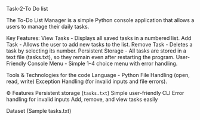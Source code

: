  Task-2-To Do list

The To-Do List Manager is a simple Python console application that allows a users to manage their daily tasks.

 Key Features:
 View Tasks - Displays all saved tasks in a numbered list.
 Add Task - Allows the user to add new tasks to the list.
 Remove Task - Deletes a task by selecting its number.
 Persistent Storage - All tasks are stored in a text file (tasks.txt), so they remain even after restarting the program.
 User-Friendly Console Menu - Simple 1–4 choice menu with error handling.

 Tools & Technologies for the code
 Language - Python 
 File Handling (open, read, write)
 Exception Handling (for invalid inputs and file errors).

 ⚙️ Features
 Persistent storage (`tasks.txt`)
 Simple user-friendly CLI
 Error handling for invalid inputs
 Add, remove, and view tasks easily

 Dataset (Sample tasks.txt)
